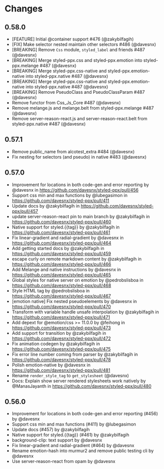 # Changes

## 0.58.0
- [FEATURE] Initial @container support #476 (@zakybilfagih)
- [FIX] Make selector nested maintain other selectors #486 (@davesnx)
- [BREAKING] Remove `Css` module, `styled_label` and friends #487 (@davesnx)
- [BREAKING] Merge styled-ppx.css and styled-ppx.emotion into styled-ppx.melange #487 (@davesnx)
- [BREAKING] Merge styled-ppx.css-native and styled-ppx.emotion-native into styled-ppx.native #487 (@davesnx)
- [BREAKING] Merge styled-ppx.css-native and styled-ppx.emotion-native into styled-ppx.native #487 (@davesnx)
- [BREAKING] Remove PseudoClass and PseudoClassParam #487 (@davesnx)
- Remove functor from Css_Js_Core #487 (@davesnx)
- Remove melange.js and melange.belt from styled-ppx.melange #487 (@davesnx)
- Remove server-reason-react.js and server-reason-react.belt from styled-ppx.native #487 (@davesnx)

## 0.57.1
- Remove public_name from alcotest_extra #484 (@davesnx)
- Fix nesting for selectors (and pseudo) in native #483 (@davesnx)

## 0.57.0

- Improvement for locations in both code-gen and error reporting by @davesnx in https://github.com/davesnx/styled-ppx/pull/456
- Support css min and max functions by @lubegasimon in https://github.com/davesnx/styled-ppx/pull/411
- Update docs by @zakybilfagih in https://github.com/davesnx/styled-ppx/pull/457
- update server-reason-react pin to main branch by @zakybilfagih in https://github.com/davesnx/styled-ppx/pull/460
- Native support for styled.{{tag}} by @zakybilfagih in https://github.com/davesnx/styled-ppx/pull/461
- Fix linear-gradient and radial-gradient  by @davesnx in https://github.com/davesnx/styled-ppx/pull/464
- Add getting started docs by @zakybilfagih in https://github.com/davesnx/styled-ppx/pull/459
- escape curly on remote markdown content by @zakybilfagih in https://github.com/davesnx/styled-ppx/pull/466
- Add Melange and native instructions by @davesnx in https://github.com/davesnx/styled-ppx/pull/465
- Global styles for native server on emotion by @pedrobslisboa in https://github.com/davesnx/styled-ppx/pull/468
- Style HTML tag by @pedrobslisboa in https://github.com/davesnx/styled-ppx/pull/467
- [emotion native] Fix nested pseudoelements by @davesnx in https://github.com/davesnx/styled-ppx/pull/470
- Transform with variable handle unsafe interpolation by @zakybilfagih in https://github.com/davesnx/styled-ppx/pull/471
- Add depext for @emotion/css >= 11.0.0 by @feihong in https://github.com/davesnx/styled-ppx/pull/473
- Add support for transition by @zakybilfagih in https://github.com/davesnx/styled-ppx/pull/472
- Fix animation codegen by @zakybilfagih in https://github.com/davesnx/styled-ppx/pull/475
- Fix error line number coming from parser by @zakybilfagih in https://github.com/davesnx/styled-ppx/pull/478
- Polish emotion-native by @davesnx in https://github.com/davesnx/styled-ppx/pull/481
- Rename `render_style_tag` to `get_stylesheet` (@davesnx)
- Docs: Explain show server rendered stylesheets work natively by @ManasJayanth in https://github.com/davesnx/styled-ppx/pull/480

## 0.56.0

- Improvement for locations in both code-gen and error reporting (#456) by @davesnx
- Support css min and max functions (#411) by @lubegasimon
- Update docs (#457) by @zakybilfagih
- Native support for styled.{{tag}} (#461) by @zakybilfagih
- background-clip: text support by @davesnx
- Fix linear-gradient and radial-gradient (#464) by @davesnx
- Rename emotion-hash into murmur2 and remove public testing cli by @davesnx
- Use server-reason-react from opam by @davesnx
